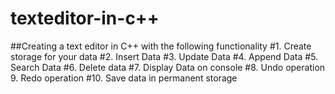 # texteditor-in-c++

##Creating a text editor in C++ with the following functionality
#1. Create storage for your data
#2. Insert Data
#3. Update Data
#4. Append Data
#5. Search Data
#6. Delete data
#7. Display Data on console
#8. Undo operation 9. Redo operation
#10. Save data in permanent storage
